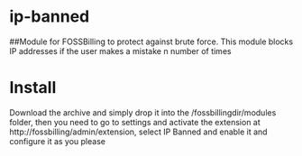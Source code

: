 # ip-banned

##Module for FOSSBilling to protect against brute force.
This module blocks IP addresses if the user makes a mistake n number of times

# Install

Download the archive and simply drop it into the /fossbillingdir/modules folder, then you need to go to settings and activate the extension at http://fossbilling/admin/extension, select IP Banned and enable it and configure it as you please
